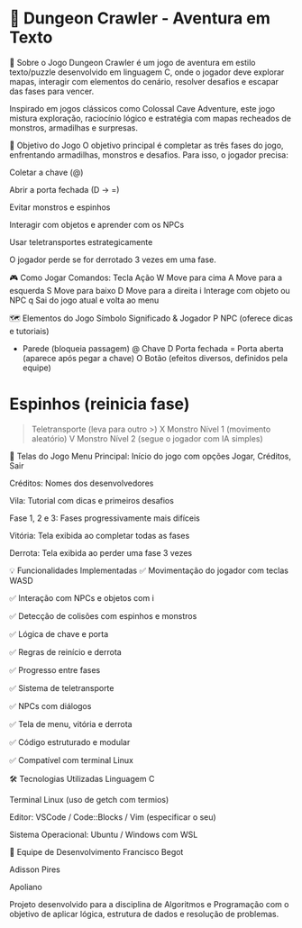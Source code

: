 # 🧭 Dungeon Crawler - Aventura em Texto
🧩 Sobre o Jogo
Dungeon Crawler é um jogo de aventura em estilo texto/puzzle desenvolvido em linguagem C, onde o jogador deve explorar mapas, interagir com elementos do cenário, resolver desafios e escapar das fases para vencer.

Inspirado em jogos clássicos como Colossal Cave Adventure, este jogo mistura exploração, raciocínio lógico e estratégia com mapas recheados de monstros, armadilhas e surpresas.

🎯 Objetivo do Jogo
O objetivo principal é completar as três fases do jogo, enfrentando armadilhas, monstros e desafios. Para isso, o jogador precisa:

Coletar a chave (@)

Abrir a porta fechada (D → =)

Evitar monstros e espinhos

Interagir com objetos e aprender com os NPCs

Usar teletransportes estrategicamente

O jogador perde se for derrotado 3 vezes em uma fase.

🎮 Como Jogar
Comandos:
Tecla	Ação
W	Move para cima
A	Move para a esquerda
S	Move para baixo
D	Move para a direita
i	Interage com objeto ou NPC
q	Sai do jogo atual e volta ao menu

🗺️ Elementos do Jogo
Símbolo	Significado
&	Jogador
P	NPC (oferece dicas e tutoriais)
*	Parede (bloqueia passagem)
@	Chave
D	Porta fechada
=	Porta aberta (aparece após pegar a chave)
O	Botão (efeitos diversos, definidos pela equipe)
#	Espinhos (reinicia fase)
>	Teletransporte (leva para outro >)
X	Monstro Nível 1 (movimento aleatório)
V	Monstro Nível 2 (segue o jogador com IA simples)

🌆 Telas do Jogo
Menu Principal: Início do jogo com opções Jogar, Créditos, Sair

Créditos: Nomes dos desenvolvedores

Vila: Tutorial com dicas e primeiros desafios

Fase 1, 2 e 3: Fases progressivamente mais difíceis

Vitória: Tela exibida ao completar todas as fases

Derrota: Tela exibida ao perder uma fase 3 vezes

💡 Funcionalidades Implementadas
✅ Movimentação do jogador com teclas WASD

✅ Interação com NPCs e objetos com i

✅ Detecção de colisões com espinhos e monstros

✅ Lógica de chave e porta

✅ Regras de reinício e derrota

✅ Progresso entre fases

✅ Sistema de teletransporte

✅ NPCs com diálogos

✅ Tela de menu, vitória e derrota

✅ Código estruturado e modular

✅ Compatível com terminal Linux

🛠️ Tecnologias Utilizadas
Linguagem C

Terminal Linux (uso de getch com termios)

Editor: VSCode / Code::Blocks / Vim (especificar o seu)

Sistema Operacional: Ubuntu / Windows com WSL

👥 Equipe de Desenvolvimento
Francisco Begot

Adisson Pires

Apoliano

Projeto desenvolvido para a disciplina de Algoritmos e Programação com o objetivo de aplicar lógica, estrutura de dados e resolução de problemas.
